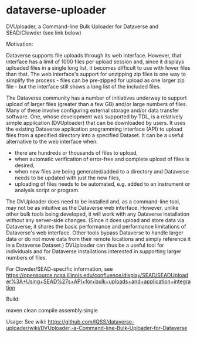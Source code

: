 # dataverse-uploader

DVUploader, a Command-line Bulk Uploader for Dataverse and SEAD/Clowder (see link below)

Motivation:

Dataverse supports file uploads through its web interface. However, that interface has a limit of 1000 files per upload session and, since it displays uploaded files in a single long list, it becomes difficult to use with fewer files than that. The web interface's support for unzipping zip files is one way to simplify the process - files can be pre-zipped for upload as one larger zip file - but the interface still shows a long list of the included files. 

The Dataverse community has a number of initiatives underway to support upload of larger files (greater than a few GB) and/or large numbers of files. Many of these involve configuring external storage and/or data transfer software. One, whose development was supported by TDL, is a relatively simple application (DVUploader) that can be downloaded by users. It uses the existing Dataverse application programming interface (API) to upload files from a specified directory into a specified Dataset. It can be a useful alternative to the web interface when:

  * there are hundreds or thousands of files to upload,
  * when automatic verification of error-free and complete upload of files is desired,
  * when new files are being generated/added to a directory and Dataverse needs to be updated with just the new files,
  * uploading of files needs to be automated, e.g. added to an instrument or analysis script or program.

The DVUploader does need to be installed and, as a command-line tool, may not be as intuitive as the Dataverse web interface. However, unlike other bulk tools being developed, it will work with any Dataverse installation without any server-side changes. (Since it does upload and store data via Dataverse, it shares the basic performance and performance limitations of Dataverse's web interface. Other tools bypass Dataverse to handle larger data or do not move data from their remote locations and simply reference it in a Dataverse Dataset.) DVUploader can thus be a useful tool for individuals and for Dataverse installations interested in supporting larger numbers of files.

For Clowder/SEAD-specific information, see https://opensource.ncsa.illinois.edu/confluence/display/SEAD/SEADUploader%3A+Using+SEAD%27s+API+for+bulk+uploads+and+application+integration

Build:

 maven clean compile assembly:single
 
 Usage: See wiki: https://github.com/IQSS/dataverse-uploader/wiki/DVUploader,-a-Command-line-Bulk-Uploader-for-Dataverse
